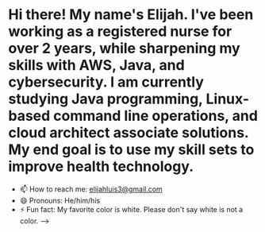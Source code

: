 # Hi there! My name's Elijah. I've been working as a registered nurse for over 2 years, while sharpening my skills with AWS, Java, and cybersecurity. I am currently studying Java programming, Linux-based command line operations, and cloud architect associate solutions. My end goal is to use my skill sets to improve health technology.

- 📫 How to reach me: elijahluis3@gmail.com
- 😄 Pronouns: He/him/his
- ⚡ Fun fact: My favorite color is white. Please don't say white is not a color.
-->
